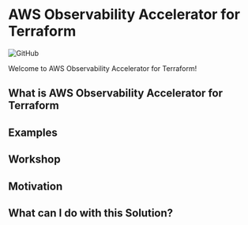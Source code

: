 # AWS Observability Accelerator for Terraform

![GitHub](https://img.shields.io/github/license/aws-ia/terraform-aws-observability-accelerator)

Welcome to AWS Observability Accelerator for Terraform!


## What is AWS Observability Accelerator for Terraform


## Examples


## Workshop


## Motivation

## What can I do with this Solution?
